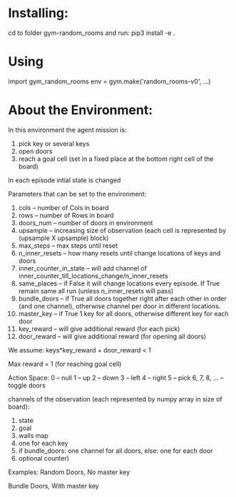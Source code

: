 # Installing:
cd to folder gym-random_rooms and run:
pip3 install -e .

# Using
import gym_random_rooms
env = gym.make('random_rooms-v0', ...)


# About the Environment:

In this environment the agent mission is:
1. pick key or several keys
2. open doors
3. reach a goal cell (set in a fixed place at the bottom right cell of the board)

In each episode intial state is changed 

Parameters that can be set to the environment:
1. cols – number of Cols in board
2. rows – number of Rows in board
3. doors_num – number of doors in environment
4. upsample – increasing size of observation (each cell is represented by (upsample X upsample) block) 
5. max_steps – max steps until reset
6. n_inner_resets – how many resets until change locations of keys and doors
7. inner_counter_in_state – will add channel of inner_counter_till_locations_change/n_inner_resets
8. same_places – if False it will change locations every episode. If True remain same all run (unless n_inner_resets will pass)
9. bundle_doors – if True all doors together right after each other in order (and one channel), otherwise channel per door in different locations.
10. master_key – if True 1 key for all doors, otherwise different key for each door
11. key_reward – will give additional reward (for each pick)
12. door_reward – will give additional reward (for opening all doors)

We assume: keys*key_reward + door_reward < 1

Max reward = 1 (for reaching goal cell)

Action Space:
0 – null
1 – up
2 – down
3 – left
4 – right
5 – pick
6, 7, 8, ... – toggle doors

channels of the observation (each represented by numpy array in size of board):
1. state
2. goal
3. walls map
4. one for each key
5. if bundle_doors: one channel for all doors, else: one for each door
6. optional counter)

Examples:
Random Doors, No master key

Bundle Doors, With master key

